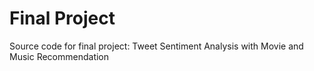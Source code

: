 # Final Project

Source code for final project:
Tweet Sentiment Analysis with Movie and Music Recommendation

